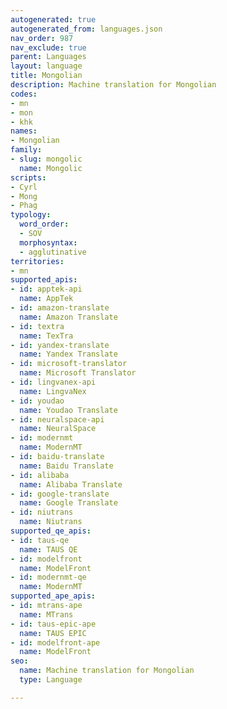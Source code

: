 ```yaml
---
autogenerated: true
autogenerated_from: languages.json
nav_order: 987
nav_exclude: true
parent: Languages
layout: language
title: Mongolian
description: Machine translation for Mongolian
codes:
- mn
- mon
- khk
names:
- Mongolian
family:
- slug: mongolic
  name: Mongolic
scripts:
- Cyrl
- Mong
- Phag
typology:
  word_order:
  - SOV
  morphosyntax:
  - agglutinative
territories:
- mn
supported_apis:
- id: apptek-api
  name: AppTek
- id: amazon-translate
  name: Amazon Translate
- id: textra
  name: TexTra
- id: yandex-translate
  name: Yandex Translate
- id: microsoft-translator
  name: Microsoft Translator
- id: lingvanex-api
  name: LingvaNex
- id: youdao
  name: Youdao Translate
- id: neuralspace-api
  name: NeuralSpace
- id: modernmt
  name: ModernMT
- id: baidu-translate
  name: Baidu Translate
- id: alibaba
  name: Alibaba Translate
- id: google-translate
  name: Google Translate
- id: niutrans
  name: Niutrans
supported_qe_apis:
- id: taus-qe
  name: TAUS QE
- id: modelfront
  name: ModelFront
- id: modernmt-qe
  name: ModernMT
supported_ape_apis:
- id: mtrans-ape
  name: MTrans
- id: taus-epic-ape
  name: TAUS EPIC
- id: modelfront-ape
  name: ModelFront
seo:
  name: Machine translation for Mongolian
  type: Language

---
```


